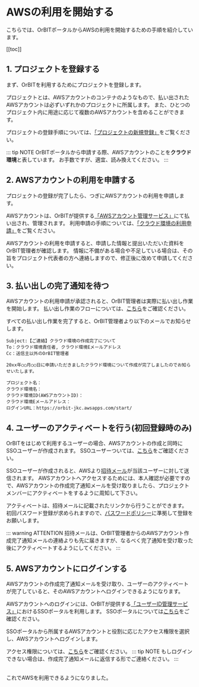 # AWSの利用を開始する
こちらでは、OrBITポータルからAWSの利用を開始するための手順を紹介しています。

[[toc]]

## 1. プロジェクトを登録する
まず、OrBITを利用するためにプロジェクトを登録します。

プロジェクトとは、AWSアカウントのコンテナのようなもので、払い出されたAWSアカウントは必ずいずれかのプロジェクトに所属します。
また、ひとつのプロジェクト内に用途に応じて複数のAWSアカウントを含めることができます。

<CaptionedImage src="project.png" caption="プロジェクトとクラウド環境の関係"/>

プロジェクトの登録手順については、[「プロジェクトの新規登録」](/request/manual/create-project.html)をご覧ください。

::: tip NOTE
OrBITポータルから申請する際、AWSアカウントのことを**クラウド環境**と表しています。
お手数ですが、適宜、読み換えてください。
:::

## 2. AWSアカウントの利用を申請する
プロジェクトの登録が完了したら、つぎにAWSアカウントの利用を申請します。

AWSアカウントは、OrBITが提供する[「AWSアカウント管理サービス」](/guide/aws/service/account-management.html)にて払い出され、管理されます。
利用申請の手順については、[「クラウド環境の利用申請」](/request/manual/create-account.html)をご覧ください。

AWSアカウントの利用を申請すると、申請した情報と提出いただいた資料をOrBIT管理者が確認します。
情報に不備がある場合や不足している場合は、その旨をプロジェクト代表者の方へ連絡しますので、修正後に改めて申請してください。

## 3. 払い出しの完了通知を待つ
AWSアカウントの利用申請が承認されると、OrBIT管理者は実際に払い出し作業を開始します。
払い出し作業のフローについては、[こちら](/guide/aws/service/account-management.html#払い出しのフロー)をご確認ください。

すべての払い出し作業を完了すると、OrBIT管理者より以下のメールでお知らせします。
```
Subject:【ご連絡】クラウド環境の作成完了について
To：クラウド環境責任者, クラウド環境Eメールアドレス
Cc：送信主以外のOrBIT管理者

20xx年○○月○○日に申請いただきましたクラウド環境について作成が完了しましたのでお知らせいたします。

プロジェクト名：
クラウド環境名：
クラウド環境ID(AWSアカウントID)：
クラウド環境Eメールアドレス：
ログインURL：https://orbit-jkc.awsapps.com/start/
```

## 4. ユーザーのアクティベートを行う(初回登録時のみ)
OrBITをはじめて利用するユーザーの場合、AWSアカウントの作成と同時にSSOユーザーが作成されます。
SSOユーザーついては、[こちら](/guide/aws/service/id-management.html#用語定義)をご確認ください。

SSOユーザーが作成されると、AWSより[招待メール](/guide/aws/service/id-management.html#招待メール)が当該ユーザーに対して送信されます。
AWSアカウントへアクセスするためには、本人確認が必要ですので、AWSアカウントの作成完了通知メールを受け取りましたら、プロジェクトメンバーにアクティベートをするように周知して下さい。

アクティベートは、招待メールに記載されたリンクから行うことができます。
初回パスワード登録が求められますので、[パスワードポリシー](/guide/aws/service/id-management.html#パスワードポリシー)に準拠して登録をお願いします。

::: warning ATTENTION
招待メールは、OrBIT管理者からのAWSアカウント作成完了通知メールの連絡よりも先に届きますが、なるべく完了通知を受け取った後にアクティベートするようにしてください。
:::

## 5. AWSアカウントにログインする
AWSアカウントの作成完了通知メールを受け取り、ユーザーのアクティベートが完了していると、そのAWSアカウントへログインできるようになります。

AWSアカウントへのログインには、OrBITが提供する[「ユーザーID管理サービス」](/guide/aws/service/id-management.html)におけるSSOポータルを利用します。
SSOポータルについては[こちら](/guide/aws/service/id-management.html#ssoポータル)をご確認ください。

SSOポータルから所属するAWSアカウントと役割に応じたアクセス権限を選択し、AWSアカウントへログインします。

アクセス権限については、[こちら](/guide/aws/service/id-management.html#役割とアクセス権限のマッピング)をご確認ください。
::: tip NOTE
もしログインできない場合は、作成完了通知メールに返信する形でご連絡ください。
:::

<br>
これでAWSを利用できるようになりました。
<br>